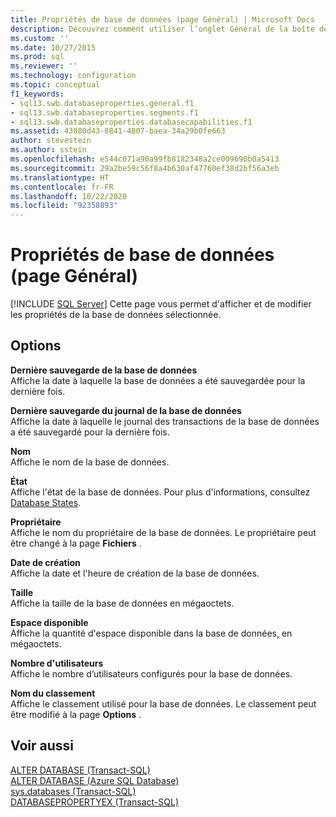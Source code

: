 ```yaml
---
title: Propriétés de base de données (page Général) | Microsoft Docs
description: Découvrez comment utiliser l’onglet Général de la boîte de dialogue Propriétés de la base de données pour afficher ou modifier les propriétés d’une base de données.
ms.custom: ''
ms.date: 10/27/2015
ms.prod: sql
ms.reviewer: ''
ms.technology: configuration
ms.topic: conceptual
f1_keywords:
- sql13.swb.databaseproperties.general.f1
- sql13.swb.databaseproperties.segments.f1
- sql13.swb.databaseproperties.databasecapabilities.f1
ms.assetid: 43080d43-8841-4807-baea-34a29b0fe663
author: stevestein
ms.author: sstein
ms.openlocfilehash: e544c071a90a99fb8182348a2ce009690b0a5413
ms.sourcegitcommit: 29a2be59c56f8a4b630af47760ef38d2bf56a3eb
ms.translationtype: HT
ms.contentlocale: fr-FR
ms.lasthandoff: 10/22/2020
ms.locfileid: "92358893"
---
```

# <a name="database-properties-general-page"></a>Propriétés de base de données (page Général)
 [!INCLUDE [SQL Server](../../includes/applies-to-version/sqlserver.md)]
  Cette page vous permet d'afficher et de modifier les propriétés de la base de données sélectionnée.  
  
## <a name="options"></a>Options  
 **Dernière sauvegarde de la base de données**  
 Affiche la date à laquelle la base de données a été sauvegardée pour la dernière fois.  
  
 **Dernière sauvegarde du journal de la base de données**  
 Affiche la date à laquelle le journal des transactions de la base de données a été sauvegardé pour la dernière fois.  
  
 **Nom**  
 Affiche le nom de la base de données.  
  
 **État**  
 Affiche l'état de la base de données. Pour plus d'informations, consultez [Database States](../../relational-databases/databases/database-states.md).  
  
 **Propriétaire**  
 Affiche le nom du propriétaire de la base de données. Le propriétaire peut être changé à la page **Fichiers** .  
  
 **Date de création**  
 Affiche la date et l'heure de création de la base de données.  
  
 **Taille**  
 Affiche la taille de la base de données en mégaoctets.  
  
 **Espace disponible**  
 Affiche la quantité d'espace disponible dans la base de données, en mégaoctets.  
  
 **Nombre d'utilisateurs**  
 Affiche le nombre d’utilisateurs configurés pour la base de données.  
  
 **Nom du classement**  
 Affiche le classement utilisé pour la base de données. Le classement peut être modifié à la page **Options** .  
  
## <a name="see-also"></a>Voir aussi  
 [ALTER DATABASE &#40;Transact-SQL&#41;](../../t-sql/statements/alter-database-transact-sql.md)   
 [ALTER DATABASE (Azure SQL Database)](../../t-sql/statements/alter-database-transact-sql.md)   
 [sys.databases &#40;Transact-SQL&#41;](../../relational-databases/system-catalog-views/sys-databases-transact-sql.md)   
 [DATABASEPROPERTYEX &#40;Transact-SQL&#41;](../../t-sql/functions/databasepropertyex-transact-sql.md)  
  
